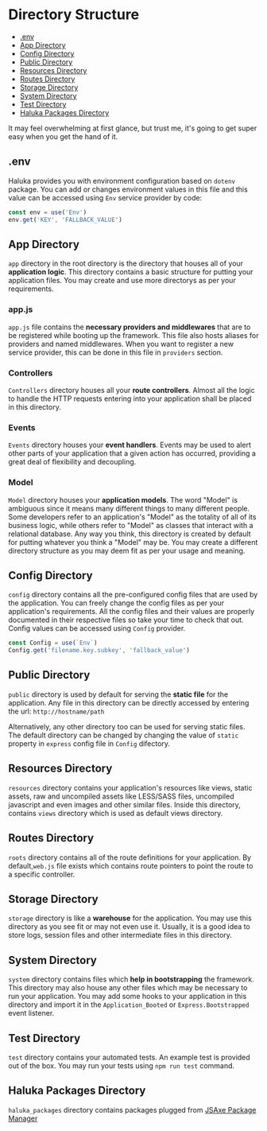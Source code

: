 # Directory Structure

*   [.env](#env)
*   [App Directory](#appdirectory)
*   [Config Directory](#configdirectory)
*   [Public Directory](#publicdirectory)
*   [Resources Directory](#resourcesdirectory)
*   [Routes Directory](#routesdirectory)
*   [Storage Directory](#storagedirectory)
*   [System Directory](#systemdirectory)
*   [Test Directory](#testdirectory)
*   [Haluka Packages Directory](#halukapackagesdirectory)

It may feel overwhelming at first glance, but trust me, it's going to get super easy when you get the hand of it.

## .env
Haluka provides you with environment configuration based on `dotenv` package. You can add or changes environment values in this file and this value can be accessed using `Env` service provider by code:
```js
const env = use('Env')
env.get('KEY', 'FALLBACK_VALUE')
```

## App Directory

`app` directory in the root directory is the directory that houses all of your **application logic**. This directory contains a basic structure for putting your application files. You may create and use more directorys as per your requirements.

### app.js
`app.js` file contains the **necessary providers and middlewares** that are to be registered while booting up the framework. This file also hosts aliases for providers and named middlewares. When you want to register a new service provider, this can be done in this file in `providers` section.

### Controllers
`Controllers` directory houses all your **route controllers**. Almost all the logic to handle the HTTP requests entering into your application shall be placed in this directory.

### Events
`Events` directory houses your **event handlers**. Events may be used to alert other parts of your application that a given action has occurred, providing a great deal of flexibility and decoupling.

### Model
`Model` directory houses your **application models**. The word "Model" is ambiguous since it means many different things to many different people. Some developers refer to an application's "Model" as the totality of all of its business logic, while others refer to "Model" as classes that interact with a relational database. Any way you think, this directory is created by default for putting whatever you think a "Model" may be. You may create a different directory structure as you may deem fit as per your usage and meaning.


## Config Directory
`config` directory contains all the pre-configured config files that are used by the application. You can freely change the config files as per your application's requirements. All the config files and their values are properly documented in their respective files so take your time to check that out.
Config values can be accessed using `Config` provider.
```js
const Config = use(`Env`)
Config.get('filename.key.subkey', 'fallback_value')
```

## Public Directory
`public` directory is used by default for serving the **static file** for the application. Any file in this directory can be directly accessed by entering the url: `http://hostname/path`

Alternatively, any other directory too can be used for serving static files. The default directory can be changed by changing the value of `static` property in `express` config file in `Config` difectory.

## Resources Directory
`resources` directory contains your application's resources like views, static assets, raw and uncompiled assets like LESS/SASS files, uncompiled javascript and even images and other similar files. Inside this directory, contains `views` directory which is used as default views directory.

## Routes Directory
`roots` directory contains all of the route definitions for your application. By default,`web.js` file exists which contains route pointers to point the route to a specific controller.

## Storage Directory
`storage` directory is like a **warehouse** for the application. You may use this directory as you see fit or may not even use it. Usually, it is a good idea to store logs, session files and other intermediate files in this directory.

## System Directory
`system` directory contains files which **help in bootstrapping** the framework. This directory may also house any other files which may be necessary to run your application. You may add some hooks to your application in this directory and import it in the `Application_Booted` or `Express.Bootstrapped` event listener.

## Test Directory
`test` directory contains your automated tests. An example test is provided out of the box. You may run your tests using `npm run test` command.

## Haluka Packages Directory
`haluka_packages` directory contains packages plugged from [JSAxe Package Manager](https://japm.jsaxe.com)
